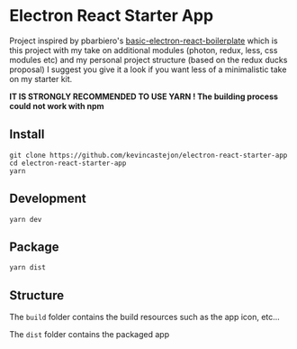# Electron React Starter App

Project inspired by pbarbiero's [basic-electron-react-boilerplate](https://github.com/pbarbiero/basic-electron-react-boilerplate) which is this project with my take on additional modules (photon, redux, less, css modules etc) and my personal project structure (based on the redux ducks proposal) I suggest you give it a look if you want less of a minimalistic take on my starter kit.

**IT IS STRONGLY RECOMMENDED TO USE YARN ! The building process could not work with npm**

## Install
```
git clone https://github.com/kevincastejon/electron-react-starter-app
cd electron-react-starter-app
yarn
```

## Development
```
yarn dev
```

## Package
```
yarn dist
```

## Structure

The `build` folder contains the build resources such as the app icon, etc...

The `dist` folder contains the packaged app
